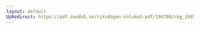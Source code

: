 ```yaml
---
layout: default
UpRedirect: https://pdf.swedeb.se/riksdagen-volumeG-pdf/199798/reg_199798/reg_199798_0048.pdf
---
```

